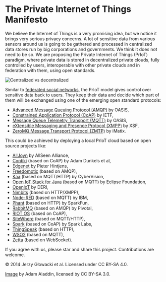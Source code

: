 The Private Internet of Things Manifesto
=====

We believe the Internet of Things is a very promising idea, but we notice it brings very serious privacy concerns. A lot of sensitive data from various sensors around us is going to be gathered and processed in centralized data stores run by big corporations and governments. We think it does not need to be so. We are proposing the Private Internet of Things (PrIoT) paradigm, where private data is stored in decentralized private clouds, fully controlled by users, interoperable with other private clouds and in federation with them, using open standards.

![Centralized vs decentralized](http://upload.wikimedia.org/wikipedia/commons/7/78/Decentralization.jpg)

Similar to [federated social networks](https://www.eff.org/deeplinks/2011/03/introduction-distributed-social-network), the PrIoT model gives control over sensitive data back to users. They keep their data and decide which part of them will be exchanged using one of the emerging open standard protocols:
- [Advanced Message Queuing Protocol (AMQP)](http://amqp.org/) by OASIS,
- [Constrained Application Protocol (CoAP)](http://coap.technology/) by IETF,
- [Message Queue Telemetry Transport (MQTT)](http://mqtt.org/) by OASIS,
- [eXtensible Messaging and Presence Protocol (XMPP)](http://xmpp.org/) by XSF,
- [ZeroMQ Message Transport Protocol (ZMTP)](http://zmtp.org/) by iMatix.

This could be achieved by deploying a local PrIoT cloud based on open source projects like:
 - [AllJoyn](http://www.alljoyn.org/) by AllSeen Alliance,
 - [Contiki](http://www.contiki-os.org/) (based on CoAP) by Adam Dunkels et al,
 - [Edgenet](http://theedg.es/) by Pieter Hintjens,
 - [Freedomotic](http://freedomotic.com/) (based on AMQP),
 - [Kaa](http://www.kaaproject.org/overview/) (based on MQTT/HTTP) by CyberVision,
 - [Open IoT Stack for Java](http://iot.eclipse.org/java/) (based on MQTT) by Eclipse Foundation,
 - [OpenIoT](http://www.openiot.eu/) by DERI,
 - [Nimbits](http://www.nimbits.com/) (based on HTTP/XMPP),
 - [Node-RED](http://nodered.org/) (based on MQTT) by IBM,
 - [Phant](http://phant.io/) (based on HTTP) by SparkFun,
 - [RabbitMQ](https://www.rabbitmq.com/) (based on AMQP) by Pivotal,
 - [RIOT OS](http://www.riot-os.org/) (based on CoAP),
 - [SiteWhere](http://www.sitewhere.org/) (based on MQTT/HTTP),
 - [Spark](http://spark.github.io/) (based on CoAP) by Spark Labs,
 - [ThingSpeak](https://thingspeak.com/) (based on HTTP),
 - [WSO2](http://wso2.com/) (based on MQTT),
 - [Zetta](http://www.zettajs.org/) (based on WebSocket).

If you agree with us, please star and share this project. Contributions are welcome.

&copy; 2014 Jerzy Głowacki et al. Licensed under CC BY-SA 4.0.

[Image](http://commons.wikimedia.org/wiki/File:Decentralization.jpg#mediaviewer/File:Decentralization.jpg) by Adam Aladdin, licensed by CC BY-SA 3.0. 
